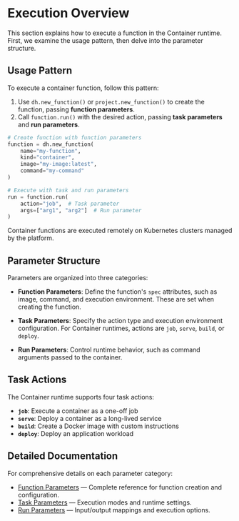 # Execution Overview

This section explains how to execute a function in the Container runtime.
First, we examine the usage pattern, then delve into the parameter structure.

## Usage Pattern

To execute a container function, follow this pattern:

1. Use `dh.new_function()` or `project.new_function()` to create the function, passing **function parameters**.
2. Call `function.run()` with the desired action, passing **task parameters** and **run parameters**.

```python
# Create function with function parameters
function = dh.new_function(
    name="my-function",
    kind="container",
    image="my-image:latest",
    command="my-command"
)

# Execute with task and run parameters
run = function.run(
    action="job",  # Task parameter
    args=["arg1", "arg2"]  # Run parameter
)
```

Container functions are executed remotely on Kubernetes clusters managed by the platform.

## Parameter Structure

Parameters are organized into three categories:

- **Function Parameters**: Define the function's `spec` attributes, such as image, command, and execution environment. These are set when creating the function.

- **Task Parameters**: Specify the action type and execution environment configuration. For Container runtimes, actions are `job`, `serve`, `build`, or `deploy`.

- **Run Parameters**: Control runtime behavior, such as command arguments passed to the container.

## Task Actions

The Container runtime supports four task actions:

- **`job`**: Execute a container as a one-off job
- **`serve`**: Deploy a container as a long-lived service
- **`build`**: Create a Docker image with custom instructions
- **`deploy`**: Deploy an application workload

## Detailed Documentation

For comprehensive details on each parameter category:

- [Function Parameters](entities/function.md) — Complete reference for function creation and configuration.
- [Task Parameters](entities/task.md) — Execution modes and runtime settings.
- [Run Parameters](entities/run.md) — Input/output mappings and execution options.
